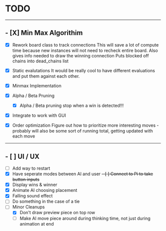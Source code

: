 # TODO


---

## - [X] Min Max Algorithim

- [X] Rework board class to track connections
   This will save a lot of compute time because
   new instances will not need to recheck entire board.
   Also gives info needed to draw the winning connection
   Puts blocked off chains into dead\_chains list
- [X] Static evalutations
   It would be really cool to have different evaluations
   and put them against each other.   
- [X] Minmax Implementation
- [X] Alpha / Beta Pruning
    - [X] Alpha / Beta pruning stop when a win is detected!!!
- [X] Integrate to work with GUI
- [X] Order optimization
   Figure out how to prioritize more interesting moves -
   probably will also be some sort of running total, getting
   updated with each move



---

## - [ ] UI / UX

- [ ] Add way to restart
- [X] Have seperate modes between AI and user
~~- [ ] Connect to Pi to take button inputs~~
- [X] Display wins & winner
- [X] Animate AI choosing placement
- [X] Falling sound effect
- [ ] Do something in the case of a tie 
- [ ] Minor Cleanups
    - [X] Don't draw preview piece on top row
    - [ ] Make AI move piece around during thinking time,
       not just during animation at end
